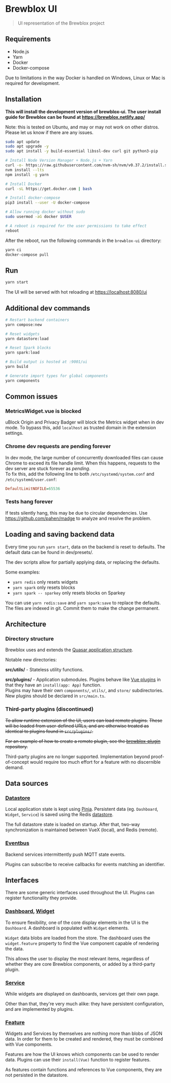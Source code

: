 # Brewblox UI

> UI representation of the Brewblox project

## Requirements

* Node.js
* Yarn
* Docker
* Docker-compose

Due to limitations in the way Docker is handled on Windows, Linux or Mac is required for development.

## Installation

**This will install the development version of brewblox-ui. The user install guide for Brewblox can be found at <https://brewblox.netlify.app/>**

Note: this is tested on Ubuntu, and may or may not work on other distros. Please let us know if there are any issues.

``` bash
sudo apt update
sudo apt upgrade -y
sudo apt install -y build-essential libssl-dev curl git python3-pip

# Install Node Version Manager + Node.js + Yarn
curl -o- https://raw.githubusercontent.com/nvm-sh/nvm/v0.37.2/install.sh | bash
nvm install --lts
npm install -g yarn

# Install Docker
curl -sL https://get.docker.com | bash

# Install docker-compose
pip3 install --user -U docker-compose

# Allow running docker without sudo
sudo usermod -aG docker $USER

# A reboot is required for the user permissions to take effect
reboot
```

After the reboot, run the following commands in the `brewblox-ui` directory:

``` bash
yarn ci
docker-compose pull
```

## Run

``` bash
yarn start
```

The UI will be served with hot reloading at <https://localhost:8080/ui>

## Additional dev commands

```bash
# Restart backend containers
yarn compose:new

# Reset widgets
yarn datastore:load

# Reset Spark blocks
yarn spark:load

# Build output is hosted at :9001/ui
yarn build

# Generate import types for global components
yarn components
```

## Common issues

### MetricsWidget.vue is blocked

uBlock Origin and Privacy Badger will block the Metrics widget when in dev mode.
To bypass this, add `localhost` as trusted domain in the extension settings.

### Chrome dev requests are pending forever

In dev mode, the large number of concurrently downloaded files can cause Chrome to exceed its file handle limit.
When this happens, requests to the dev server are stuck forever as *pending*.\
To fix this, add the following line to both `/etc/systemd/system.conf` and `/etc/systemd/user.conf`:

```ini
DefaultLimitNOFILE=65536
```

### Tests hang forever

If tests silently hang, this may be due to circular dependencies.
Use <https://github.com/pahen/madge> to analyze and resolve the problem.

## Loading and saving backend data

Every time you run `yarn start`, data on the backend is reset to defaults.
The default data can be found in dev/presets/.

The dev scripts allow for partially applying data, or replacing the defaults.

Some examples:

* `yarn redis` only resets widgets
* `yarn spark` only resets blocks
* `yarn spark -- sparkey` only resets blocks on Sparkey

You can use `yarn redis:save` and `yarn spark:save` to replace the defaults.
The files are indexed in git. Commit them to make the change permanent.

## Architecture

### Directory structure

Brewblox uses and extends the [Quasar application structure](https://next.quasar.dev/quasar-cli/directory-structure).

Notable new directories:

**src/utils/** - Stateless utility functions.

**src/plugins/** - Application submodules. Plugins behave like [Vue plugins](https://v3.vuejs.org/guide/plugins.html) in that they have an `install(app: App)` function.\
Plugins may have their own `components/`, `utils/`, and `store/` subdirectories.\
New plugins should be declared in `src/main.ts`.

### Third-party plugins (discontinued)

~~To allow runtime extension of the UI, users can load remote plugins.~~
~~These will be loaded from user-defined URLs, and are otherwise treated as identical to plugins found in `src/plugins/`.~~

~~For an example of how to create a remote plugin, see the [brewblox-plugin](https://github.com/BrewBlox/brewblox-plugin) repository.~~

Third-party plugins are no longer supported.
Implementation beyond proof-of-concept would require too much effort for a feature with no discernible demand.

## Data sources

### [Datastore](src/database/types.ts)

Local application state is kept using [Pinia](https://pinia.esm.dev/). Persistent data (eg. `Dashboard`, `Widget`, `Service`) is saved using the Redis [datastore](https://redis.io/).

The full datastore state is loaded on startup. After that, two-way synchronization is maintained between VueX (local), and Redis (remote).

### [Eventbus](src/eventbus.ts)

Backend services intermittently push MQTT state events.

Plugins can subscribe to receive callbacks for events matching an identifier.

## Interfaces

There are some generic interfaces used throughout the UI. Plugins can register functionality they provide.

### [Dashboard](src/store/dashboards/types.ts), [Widget](src/store/widgets/types.ts)

To ensure flexibility, one of the core display elements in the UI is the `Dashboard`. A dashboard is populated with `Widget` elements.

`Widget` data blobs are loaded from the store. The dashboard uses the `widget.feature` property to find the Vue component capable of rendering the data.

This allows the user to display the most relevant items, regardless of whether they are core Brewblox components, or added by a third-party plugin.

### [Service](src/store/services/index.ts)

While widgets are displayed on dashboards, services get their own page.

Other than that, they're very much alike: they have persistent configuration, and are implemented by plugins.

### [Feature](src/store/features/types.ts)

Widgets and Services by themselves are nothing more than blobs of JSON data. In order for them to be created and rendered, they must be combined with Vue components.

Features are how the UI knows which components can be used to render data. Plugins can use their `install(Vue)` function to register features.

As features contain functions and references to Vue components, they are not persisted in the datastore.
